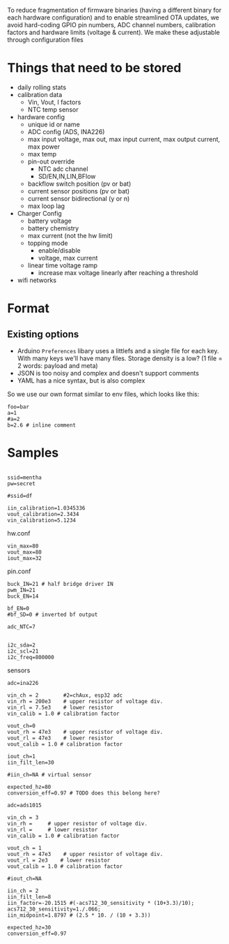 To reduce fragmentation of firmware binaries (having a different binary for each hardware configuration) and to enable
streamlined OTA updates, we avoid hard-coding GPIO pin numbers, ADC channel numbers, calibration factors and hardware limits (voltage & current).
We make these adjustable through configuration files

# Things that need to be stored

* daily rolling stats
* calibration data
    * Vin, Vout, I factors
    * NTC temp sensor
* hardware config
    * unique id or name
    * ADC config (ADS, INA226)
    * max input voltage, max out, max input current, max output current, max power
    * max temp
    * pin-out override
        * NTC adc channel
        * SD/EN,IN,LIN,BFlow
    * backflow switch position (pv or bat)
    * current sensor positions (pv or bat)
    * current sensor bidirectional (y or n)
    * max loop lag
* Charger Config
    * battery voltage
    * battery chemistry
    * max current (not the hw limit)
    * topping mode
        * enable/disable
        * voltage, max current
    * linear time voltage ramp
        * increase max voltage linearly after reaching a threshold
* wifi networks

# Format

## Existing options

* Arduino `Preferences` libary uses a littlefs and a single file for each key. With many keys we'll have many files.
  Storage density is a low? (1 file = 2 words: payload and meta)
* JSON is too noisy and complex and doesn't support comments
* YAML has a nice syntax, but is also complex

So we use our own format similar to env files, which looks like this:

```
foo=bar
a=1
#a=2
b=2.6 # inline comment
```

# Samples

```

ssid=mentha
pw=secret

#ssid=df

iin_calibration=1.0345336
vout_calibration=2.3434
vin_calibration=5.1234
```

hw.conf

```
vin_max=80
vout_max=80
iout_max=32
```

pin.conf

```
buck_IN=21 # half bridge driver IN
pwm_IN=21
buck_EN=14

bf_EN=0
#bf_SD=0 # inverted bf output

adc_NTC=7


i2c_sda=2
i2c_scl=21
i2c_freq=800000
```

sensors
```
adc=ina226

vin_ch = 2        #2=chAux, esp32 adc
vin_rh = 200e3    # upper resistor of voltage div.
vin_rl = 7.5e3    # lower resistor
vin_calib = 1.0 # calibration factor

vout_ch=0
vout_rh = 47e3    # upper resistor of voltage div.
vout_rl = 47e3    # lower resistor
vout_calib = 1.0 # calibration factor

iout_ch=1
iin_filt_len=30

#iin_ch=NA # virtual sensor

expected_hz=80
conversion_eff=0.97 # TODO does this belong here?

```


```
adc=ads1015

vin_ch = 3
vin_rh =     # upper resistor of voltage div.
vin_rl =     # lower resistor
vin_calib = 1.0 # calibration factor

vout_ch = 1
vout_rh = 47e3    # upper resistor of voltage div.
vout_rl = 2e3    # lower resistor
vout_calib = 1.0 # calibration factor

#iout_ch=NA

iin_ch = 2
iin_filt_len=8
iin_factor=-20.1515 #(-acs712_30_sensitivity * (10+3.3)/10); acs712_30_sensitivity=1./.066;
iin_midpoint=1.8797 # (2.5 * 10. / (10 + 3.3))

expected_hz=30
conversion_eff=0.97

```